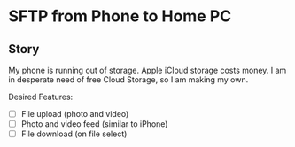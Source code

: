 # SFTP from Phone to Home PC

## Story

My phone is running out of storage. Apple iCloud storage costs money. I am in desperate need of free Cloud Storage, so I am making my own.

Desired Features:

- [ ] File upload (photo and video)
- [ ] Photo and video feed (similar to iPhone)
- [ ] File download (on file select)
